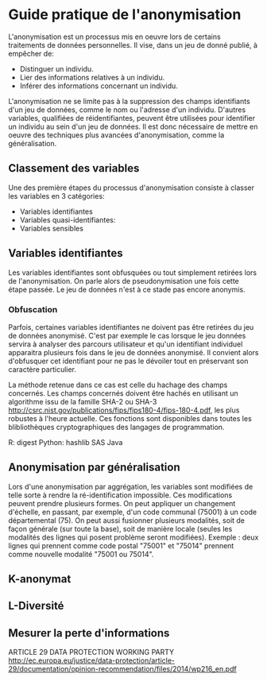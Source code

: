 # Guide pratique de l'anonymisation

L'anonymisation est un processus mis en oeuvre lors de certains traitements de données personnelles. Il vise, dans un jeu de donné publié, à empêcher de:

* Distinguer un individu.
* Lier des informations relatives à un individu.
* Inférer des informations concernant un individu.

L'anonymisation ne se limite pas à la suppression des champs identifiants d'un jeu de données, comme le nom ou l'adresse d'un individu. D'autres variables, qualifiées de réidentifiantes, peuvent être utilisées pour identifier un individu au sein d'un jeu de données. Il est donc nécessaire de mettre en oeuvre des techniques plus avancées d'anonymisation, comme la généralisation.

## Classement des variables

Une des première étapes du processus d'anonymisation consiste à classer les variables en 3 catégories:

* Variables identifiantes
* Variables quasi-identifiantes: 
* Variables sensibles

## Variables identifiantes

Les variables identifiantes sont obfusquées ou tout simplement retirées lors de l'anonymisation.
On parle alors de pseudonymisation une fois cette étape passée. Le jeu de données n'est à ce stade pas encore anonymis.

### Obfuscation

Parfois, certaines variables identifiantes ne doivent pas être retirées du jeu de données anonymisé. C'est par exemple le cas lorsque le jeu données servira à analyser des parcours utilisateur et qu'un identifiant individuel apparaitra plusieurs fois dans le jeu de données anonymisé. Il convient alors d'obfusquer cet identifiant pour ne pas le dévoiler tout en préservant son caractère particulier.

La méthode retenue dans ce cas est celle du hachage des champs concernés. Les champs concernés doivent être hachés en utilisant un algorithme issu de la famille SHA-2 ou SHA-3 http://csrc.nist.gov/publications/fips/fips180-4/fips-180-4.pdf, les plus robustes à l'heure actuelle. Ces fonctions sont disponibles dans toutes les blibliothèques cryptographiques des langages de programmation.

R: digest
Python: hashlib
SAS
Java


## Anonymisation par généralisation

Lors d'une anonymisation par aggrégation, les variables sont modifiées de telle sorte à rendre la ré-identification impossible. Ces modifications peuvent prendre plusieurs formes. On peut appliquer un changement d'échelle, en passant, par exemple, d'un code communal (75001) à un code départemental (75). On peut aussi fusionner plusieurs modalités, soit de façon générale (sur toute la base), soit de manière locale (seules les modalités des lignes qui posent problème seront modifiées). Exemple : deux lignes qui prennent comme code postal "75001" et "75014" prennent comme nouvelle modalité "75001 ou 75014".

## K-anonymat

## L-Diversité

## Mesurer la perte d'informations

ARTICLE 29 DATA PROTECTION WORKING PARTY
http://ec.europa.eu/justice/data-protection/article-29/documentation/opinion-recommendation/files/2014/wp216_en.pdf
